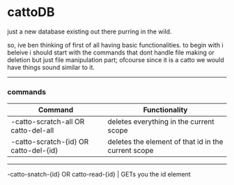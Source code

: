 # cattoDB
just a new database existing out there purring in the wild.

so, ive ben thinking of first of all having basic functionalities.
to begin with i beleive i should start with the commands that dont handle file making or deletion but just file manipulation part; ofcourse since it is a catto we would have things sound similar to it.
***
### commands
Command | Functionality
--------|--------------
-catto-scratch-all OR catto-del-all | deletes everything in the current scope
-catto-scratch-{id} OR catto-del-{id} | deletes the element of that id in the current scope
***
-catto-snatch-{id} OR catto-read-{id} | GETs you the id element
